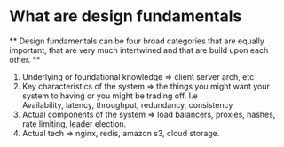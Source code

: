# What are design fundamentals

** Design fundamentals can be four broad categories that are equally important, 
  that are very much intertwined and that are build upon each other. **

1. Underlying or foundational knowledge => client server arch, etc
2. Key characteristics of the system => the things you might want your system to having or you might be trading off. I.e        
    Availability, latency, throughput, redundancy, consistency
3. Actual components of the system => load balancers, proxies, hashes, rate limiting, leader election.
4. Actual tech => nginx, redis, amazon s3, cloud storage.